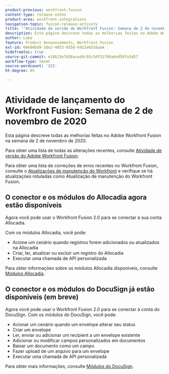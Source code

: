 ```yaml
---
product-previous: workfront-fusion
content-type: release-notes
product-area: workfront-integrations
navigation-topic: fusion-release-activity
title: '"Atividade da versão do Workfront Fusion: Semana de 2 de novembro de 2020'''
description: Esta página descreve todas as melhorias feitas no Adobe Workfront Fusion na semana de 2 de novembro de 2020.
author: Luke
feature: Product Announcements, Workfront Fusion
exl-id: 60e04bd9-3de2-4053-9358-6922e6316aa4
hidefromtoc: true
source-git-commit: e18b23e7d58aced4c95c5df51769a6e959fa3d57
workflow-type: tm+mt
source-wordcount: '221'
ht-degree: 0%

---
```


# Atividade de lançamento do Workfront Fusion: Semana de 2 de novembro de 2020

Esta página descreve todas as melhorias feitas no Adobe Workfront Fusion na semana de 2 de novembro de 2020.

Para obter uma lista de todas as alterações recentes, consulte [Atividade de versão do Adobe Workfront Fusion](../../../../../product-announcements/product-releases/fusion-release-activity/fusion-release-activity.md).

Para obter uma lista de correções de erros recentes no Workfront Fusion, consulte o [Atualizações de manutenção do Workfront](https://one.workfront.com/s/article/Workfront-Maintenance-Updates-1882317350) e verifique se há atualizações rotuladas como Atualização de manutenção do Workfront Fusion.

## O conector e os módulos do Allocadia agora estão disponíveis

Agora você pode usar o Workfront Fusion 2.0 para se conectar à sua conta Allocadia.

Com os módulos Allocadia, você pode:

* Acione um cenário quando registros forem adicionados ou atualizados na Allocadia
* Criar, ler, atualizar ou excluir um registro do Allocadia
* Executar uma chamada de API personalizada

Para obter informações sobre os módulos Allocadia disponíveis, consulte [Módulos Allocadia](../../../../../workfront-fusion/apps-and-their-modules/allocadia-modules.md).

## O conector e os módulos do DocuSign já estão disponíveis (em breve)

Agora você pode usar o Workfront Fusion 2.0 para se conectar à conta do DocuSign. Com os módulos do DocuSign, você pode:

* Acionar um cenário quando um envelope alterar seu status
* Criar um envelope
* Ler, enviar ou adicionar um recipient a um envelope existente
* Adicionar ou modificar campos personalizados em documentos
* Baixar um documento como um campo
* Fazer upload de um arquivo para um envelope
* Executar uma chamada de API personalizada

Para obter mais informações, consulte [Módulos do DocuSign](../../../../../workfront-fusion/apps-and-their-modules/docusign-modules.md).
